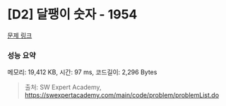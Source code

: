 # [D2] 달팽이 숫자 - 1954 

[문제 링크](https://swexpertacademy.com/main/code/problem/problemDetail.do?contestProbId=AV5PobmqAPoDFAUq) 

### 성능 요약

메모리: 19,412 KB, 시간: 97 ms, 코드길이: 2,296 Bytes



> 출처: SW Expert Academy, https://swexpertacademy.com/main/code/problem/problemList.do